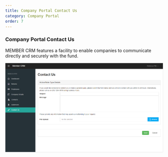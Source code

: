 ```yaml
---
title: Company Portal Contact Us
category: Company Portal
order: 7
---
```


### Company Portal Contact Us

MEMBER CRM features a facility to enable companies to communicate directly and securely with the fund.

![Company Contact Us](https://github.com/zacbaron/member_overview/raw/master/images/Portal/companycontactus.png "Company Contact Us")
